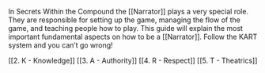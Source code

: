 In Secrets Within the Compound the [[Narrator]] plays a very special role. They are responsible for setting up the game, managing the flow of the game, and teaching people how to play.
This guide will explain the most important fundamental aspects on how to be a [[Narrator]]. Follow the KART system and you can’t go wrong!

[[2. K - Knowledge]]
[[3. A - Authority]]
[[4. R - Respect]]
[[5. T - Theatrics]]
